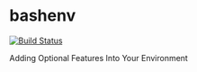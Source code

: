 # bashenv

[![Build Status](https://travis-ci.org/axiros/bashenv.svg?branch=master)](https://travis-ci.org/axiros/bashenv)

Adding Optional Features Into Your Environment
